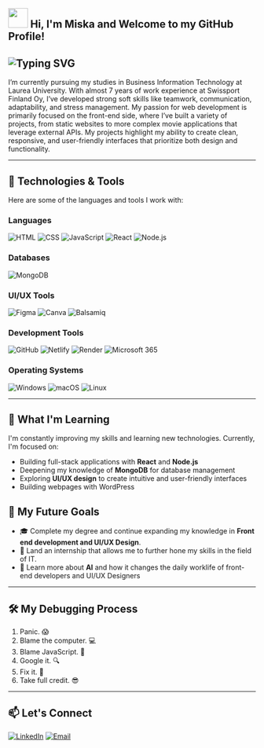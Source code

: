 ## <img src="https://media.giphy.com/media/hvRJCLFzcasrR4ia7z/giphy.gif" width="40px"> Hi, I'm Miska and Welcome to my GitHub Profile!

![Typing SVG](https://readme-typing-svg.herokuapp.com?font=Fira+Code&size=24&pause=1000&color=39FF14&width=435&lines=Aspiring+Front-End+Developer;Always+learning+something+new!;Code%2C+Coffee%2C+Repeat)
---

I’m currently pursuing my studies in Business Information Technology at Laurea University. With almost 7 years of work experience at Swissport Finland Oy, I’ve developed strong soft skills like teamwork, communication, adaptability, and stress management. My passion for web development is primarily focused on the front-end side, where I’ve built a variety of projects, from static websites to more complex movie applications that leverage external APIs. My projects highlight my ability to create clean, responsive, and user-friendly interfaces that prioritize both design and functionality.

---

## 🔧 **Technologies & Tools**

Here are some of the languages and tools I work with:

### **Languages**
<p>
  <img src="https://img.shields.io/badge/HTML-E34F26?style=for-the-badge&logo=html5&logoColor=white" alt="HTML"/>
  <img src="https://img.shields.io/badge/CSS-1572B6?style=for-the-badge&logo=css3&logoColor=white" alt="CSS"/>
  <img src="https://img.shields.io/badge/JavaScript-F7DF1E?style=for-the-badge&logo=javascript&logoColor=black" alt="JavaScript"/>
  <img src="https://img.shields.io/badge/React-61DAFB?style=for-the-badge&logo=react&logoColor=black" alt="React"/>
  <img src="https://img.shields.io/badge/Node.js-339933?style=for-the-badge&logo=nodedotjs&logoColor=white" alt="Node.js"/>
</p>

### **Databases**
<p>
  <img src="https://img.shields.io/badge/MongoDB-47A248?style=for-the-badge&logo=mongodb&logoColor=white" alt="MongoDB"/>
</p>

### **UI/UX Tools**
<p>
  <img src="https://img.shields.io/badge/Figma-F24E1E?style=for-the-badge&logo=figma&logoColor=white" alt="Figma"/>
  <img src="https://img.shields.io/badge/Canva-00C4CC?style=for-the-badge&logo=canva&logoColor=white" alt="Canva"/>
  <img src="https://img.shields.io/badge/Balsamiq-000000?style=for-the-badge&logo=balsamiq&logoColor=white" alt="Balsamiq"/>
</p>

### **Development Tools**
<p>
  <img src="https://img.shields.io/badge/GitHub-181717?style=for-the-badge&logo=github&logoColor=white" alt="GitHub"/>
  <img src="https://img.shields.io/badge/Netlify-00C7B7?style=for-the-badge&logo=netlify&logoColor=white" alt="Netlify"/>
  <img src="https://img.shields.io/badge/Render-46E3B7?style=for-the-badge&logo=render&logoColor=white" alt="Render"/>
  <img src="https://img.shields.io/badge/Microsoft_365-D83B01?style=for-the-badge&logo=microsoft&logoColor=white" alt="Microsoft 365"/>
</p>

### **Operating Systems**
<p>
  <img src="https://img.shields.io/badge/Windows-0078D6?style=for-the-badge&logo=windows&logoColor=white" alt="Windows"/>
  <img src="https://img.shields.io/badge/macOS-000000?style=for-the-badge&logo=apple&logoColor=white" alt="macOS"/>
  <img src="https://img.shields.io/badge/Linux-Ubuntu-E95420?style=for-the-badge&logo=ubuntu&logoColor=white" alt="Linux"/>
</p>

---

## 🌱 **What I'm Learning**

I'm constantly improving my skills and learning new technologies. Currently, I'm focused on:

- Building full-stack applications with **React** and **Node.js**
- Deepening my knowledge of **MongoDB** for database management
- Exploring **UI/UX design** to create intuitive and user-friendly interfaces
- Building webpages with WordPress

## 🚀 **My Future Goals**

- 🎓 Complete my degree and continue expanding my knowledge in **Front end development and UI/UX Design**.
- 💼 Land an internship that allows me to further hone my skills in the field of IT.
- 🌱 Learn more about **AI** and how it changes the daily worklife of front-end developers and UI/UX Designers

---
## 🛠️ **My Debugging Process**

1. Panic. 😱
2. Blame the computer. 💻
3. Blame JavaScript. 🤨
4. Google it. 🔍
5. Fix it. 🎉
6. Take full credit. 😎
   
---
## 📫 **Let's Connect**

[![LinkedIn](https://img.shields.io/badge/LinkedIn-0077B5?style=for-the-badge&logo=linkedin&logoColor=white)](https://www.linkedin.com/in/miska-tevilin-386083262/)
[![Email](https://img.shields.io/badge/Email-D14836?style=for-the-badge&logo=gmail&logoColor=white)](mailto:Miskatevilin@gmail.com)

